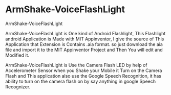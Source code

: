 # ArmShake-VoiceFlashLight
ArmShake-VoiceFlashLight

ArmShake-VoiceFlashLight is One kind of Android Flashlight, This Flashlight android Application is Made with MIT Appinventor, I give the source of This Application that Extension is Contains .aia format. so just download the aia file and import it to the MIT Appinventor Project and Then You will edit and Modified it.

ArmShake-VoiceFlashLight is Use the Camera Flash LED by help of Accelerometer Sensor when you Shake your Mobile it Turn on the Camera Flash and This application also use the Google Speech Recognition, it has ability to turn on the camera flash on by say anything in google Speech Recognizer.

